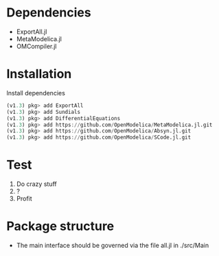 


# Dependencies
* ExportAll.jl
* MetaModelica.jl
* OMCompiler.jl

# Installation
Install dependencies
```julia
(v1.3) pkg> add ExportAll
(v1.3) pkg> add Sundials
(v1.3) pkg> add DifferentialEquations
(v1.3) pkg> add https://github.com/OpenModelica/MetaModelica.jl.git
(v1.3) pkg> add https://github.com/OpenModelica/Absyn.jl.git
(v1.3) pkg> add https://github.com/OpenModelica/SCode.jl.git
```

# Test
1. Do crazy stuff
2. ?
3. Profit

# Package structure

* The main interface should be governed via the file all.jl in ./src/Main
